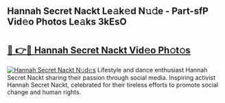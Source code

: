 ## Hannah Secret Nackt Le𝚊k𝚎d N𝚞𝚍e - Part-sfP Vid𝚎o Photos Le𝚊ks 3kEsO

# <h2><a href="http://fb7kks.evod.top/?m=Hannah+Secret+Nackt">🔗 👉🔴 Hannah Secret Nackt Vid𝚎o Ph𝚘t𝚘s</a></h2>

[![Hannah Secret Nackt N𝚞d𝚎s](https://i.imgur.com/8V9OHl7.gif)](http://fb7kks.evod.top/?m=Hannah+Secret+Nackt)
Lifestyle and dance enthusiast Hannah Secret Nackt sharing their passion through social media. Inspiring activist Hannah Secret Nackt, celebrated for their tireless efforts to promote social change and human rights. 
